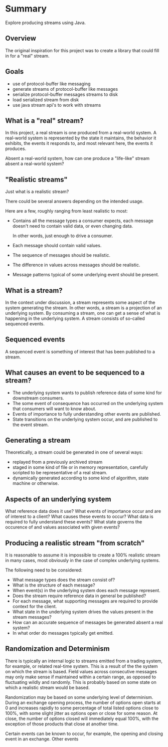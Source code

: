 Summary
=======
Explore producing streams using Java.

Overview
--------
The original inspiration for this project was to create a library that could fill in for 
a "real" stream.

Goals
-----
* use of protocol-buffer like messaging
* generate streams of protocol-buffer like messages
* serialize protocol-buffer messages streams to disk
* load serialized stream from disk
* use java stream api's to work with streams


What is a "real" stream?
------------------------
In this project, a real stream is one produced from a real-world system.  A real-world system
is represented by the state it maintains, the behavior it exhibits, the events it responds to,
and most relevant here, the events it produces.

Absent a real-world system, how can one produce a "life-like" stream absent a real-world system?

"Realistic streams"
-------------------
Just what is a realistic stream?

There could be several answers depending on the intended usage.

Here are a few, roughly ranging from least realistic to most:

* Contains all the message types a consumer expects, each message doesn't need to contain valid data, or even changing data.

  In other words, just enough to drive a consumer.

* Each message should contain valid values.
* The sequence of messages should be realistic.
* The difference in values across messages should be realistic.
* Message patterns typical of some underlying event should be present.


What is a stream?
-----------------
In the context under discussion, a stream represents some aspect of the system generating
the stream.  In other words, a stream is a projection of an underlying system.  By consuming
a stream, one can get a sense of what is happening in the underlying system.  A stream consists
of so-called sequenced events. 

Sequenced events
----------------
A sequenced event is something of interest that has been published to a stream.  


What causes an event to be sequenced to a stream?
-------------------------------------------------
* The underlying system wants to publish reference data of some kind for downstream consumers.
* The some event of consequence has occurred on the underlying system that consumers will want to know about.
* Events of importance to fully understanding other events are published.
* State transitions on the underlying system occur, and are published to the event stream.


 
Generating a stream
-------------------
Theoretically, a stream could be generated in one of several ways:
 * replayed from a previously archived stream
 * staged in some kind of file or in memory representation, carefully scripted to be representative
   of a real stream.
 * dynamically generated according to some kind of algorithm, state machine or otherwise.


Aspects of an underlying system
-------------------------------
What reference data does it use?
What events of importance occur and are of interest to a client?
What causes these events to occur?
What data is required to fully understand these events?
What state governs the occurence of and values associated with given events?


Producing a realistic stream "from scratch"
-------------------------------------------
It is reasonable to assume it is impossible to create a 100% realistic stream in many cases, most
obviously in the case of complex underlying systems.  

The following need to be considered:
 * What message types does the stream consist of?
 * What is the structure of each message?
 * When event(s) in the underlying system does each message represent.
 * Does the stream require reference data in general be published?
 * For each message, what supporting messages are required to provide
   context for the client.
 * What state in the underlying system drives the values present in the stream messages?
 * How can an accurate sequence of messages be generated absent a real system?
 * In what order do messages typically get emitted.


Randomization and Determinism
-----------------------------
There is typically an internal logic to streams emitted from a trading system, for example, or 
related real-time system.  This is a result of the the system on which the stream is based.
Field values across consecutive messages may only make sense if maintained within a certain 
range, as opposed to fluctuating wildly and randomly.  This is probably based on some state
on which a realistic stream would be based.  

Randomization may be based on some underlying level of determinism.  During an exchange opening
process, the number of options open starts at 0 and increases rapidly to some percentage of
total listed options close to 100%, with some slight jitter as options open or close for 
some reason.  At close, the number of options closed will immediately equal 100%, with the exception
of those products that close at another time.

Certain events can be known to occur, for example, the opening and closing event in an exchange.
Other events

